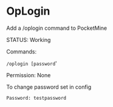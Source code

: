 # OpLogin
Add a /oplogin command to PocketMine

STATUS: Working

Commands:

`/oplogin [password`'

Permission: None

To change password set in config

`Password: testpassword`

